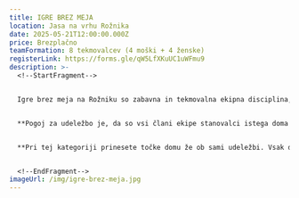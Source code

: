 ```yaml
---
title: IGRE BREZ MEJA
location: Jasa na vrhu Rožnika
date: 2025-05-21T12:00:00.000Z
price: Brezplačno
teamFormation: 8 tekmovalcev (4 moški + 4 ženske)
registerLink: https://forms.gle/qW5LfXKuUC1uWFmu9
description: >-
  <!--StartFragment-->


  Igre brez meja na Rožniku so zabavna in tekmovalna ekipna disciplina, namenjena izključno stanovalcem Študentskih domov v Ljubljani. Ekipe po osem članov (4 dekleta in 4 fantje) se bodo pomerile v raznolikih, domiselnih in spretnostnih izzivih, ki jih določi organizator. Igre zahtevajo iznajdljivost, hitrost, timsko delo in nekaj smisla za zabavo, vmes pa ne manjka tudi kakšen hitri kozarček. Prijaviti je mogoče več ekip iz istega doma, tekmovanje pa bo potekalo na Rožniku ob 14:00, sledi večerno druženje in koncert. 


  **Pogoj za udeležbo je, da so vsi člani ekipe stanovalci istega doma!**


  **Pri tej kategoriji prinesete točke domu že ob sami udeležbi. Vsak dom prejme za udeležbo 10 točk. Za 1. mesto prejme ekipa 12 točk, za 2. mesto 10 točk in za 3. mesto 8 točk.**


  <!--EndFragment-->
imageUrl: /img/igre-brez-meja.jpg
---
```

